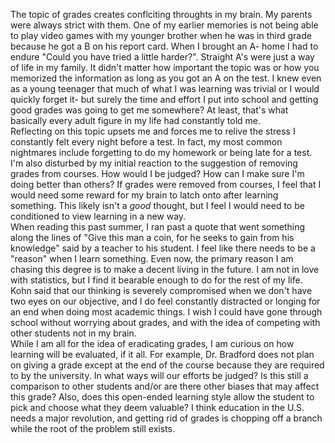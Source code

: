   The topic of grades creates conflciting throughts in my brain. My parents were always strict with them. One of my earlier memories is not being able to play video games with my younger brother when he was in third grade because he got a B on his report card. When I brought an A- home I had to endure "Could you have tried a little harder?". Straight A's were just a way of life in my family. It didn't matter how important the topic was or how you memorized the information as long as you got an A on the test. I knew even as a young teenager that much of what I was learning was trivial or I would quickly forget it- but surely the time and effort I put into school and getting good grades was going to get me somewhere? At least, that's what basically every adult figure in my life had constantly told me.\
  Reflecting on this topic upsets me and forces me to relive the stress I constantly felt every night before a test. In fact, my most common nightmares include forgetting to do my homework or being late for a test. I'm also disturbed by my initial reaction to the suggestion of removing grades from courses. How would I be judged? How can I make sure I'm doing better than others? If grades were removed from courses, I feel that I would need some reward for my brain to latch onto after learning something. This likely isn't a *good* thought, but I feel I would need to be conditioned to view learning in a new way. \
  When reading this past summer, I ran past a quote that went something along the lines of "Give this man a coin, for he seeks to gain from his knowledge" said by a teacher to his student. I feel like there needs to be a "reason" when I learn something. Even now, the primary reason I am chasing this degree is to make a decent living in the future. I am not in love with statistics, but I find it bearable enough to do for the rest of my life. Kohn said that our thinking is severely compromised when we don't have two eyes on our objective, and I do feel constantly distracted or longing for an end when doing most academic things. I wish I could have gone through school without worrying about grades, and with the idea of competing with other students not in my brain.\
  While I am all for the idea of eradicating grades, I am curious on how learning will be evaluated, if it all. For example, Dr. Bradford does not plan on giving a grade except at the end of the course because they are required to by the university. In what ways will our efforts be judged? Is this still a comparison to other students and/or are there other biases that may affect this grade? Also, does this open-ended learning style allow the student to pick and choose what they deem valuable? I think education in the U.S. needs a major revolution, and getting rid of grades is chopping off a branch while the root of the problem still exists.
